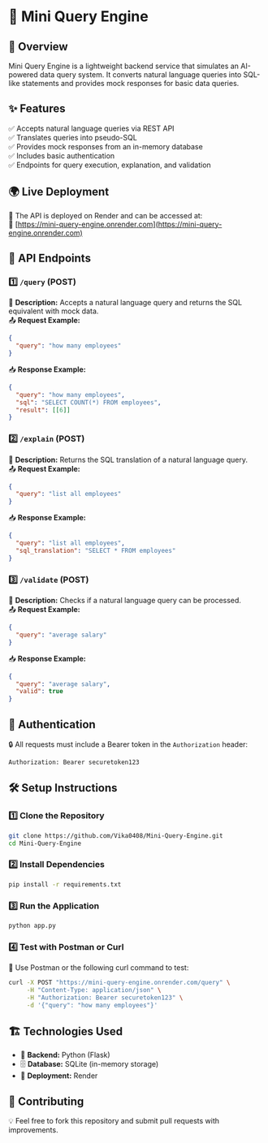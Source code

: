 # 🚀 Mini Query Engine

## 📌 Overview
Mini Query Engine is a lightweight backend service that simulates an AI-powered data query system. It converts natural language queries into SQL-like statements and provides mock responses for basic data queries.

## ✨ Features
✅ Accepts natural language queries via REST API  
✅ Translates queries into pseudo-SQL  
✅ Provides mock responses from an in-memory database  
✅ Includes basic authentication  
✅ Endpoints for query execution, explanation, and validation  

## 🌍 Live Deployment
🎯 The API is deployed on Render and can be accessed at:  
🔗 [https://mini-query-engine.onrender.com](https://mini-query-engine.onrender.com)

## 📡 API Endpoints
### 1️⃣ `/query` (POST)
🔹 **Description:** Accepts a natural language query and returns the SQL equivalent with mock data.  
📤 **Request Example:**
```json
{
  "query": "how many employees"
}
```
📥 **Response Example:**
```json
{
  "query": "how many employees",
  "sql": "SELECT COUNT(*) FROM employees",
  "result": [[6]]
}
```

### 2️⃣ `/explain` (POST)
🔹 **Description:** Returns the SQL translation of a natural language query.  
📤 **Request Example:**
```json
{
  "query": "list all employees"
}
```
📥 **Response Example:**
```json
{
  "query": "list all employees",
  "sql_translation": "SELECT * FROM employees"
}
```

### 3️⃣ `/validate` (POST)
🔹 **Description:** Checks if a natural language query can be processed.  
📤 **Request Example:**
```json
{
  "query": "average salary"
}
```
📥 **Response Example:**
```json
{
  "query": "average salary",
  "valid": true
}
```

## 🔑 Authentication
🔒 All requests must include a Bearer token in the `Authorization` header:
```
Authorization: Bearer securetoken123
```

## 🛠️ Setup Instructions
### 1️⃣ Clone the Repository
```bash
git clone https://github.com/Vika0408/Mini-Query-Engine.git
cd Mini-Query-Engine
```
### 2️⃣ Install Dependencies
```bash
pip install -r requirements.txt
```
### 3️⃣ Run the Application
```bash
python app.py
```
### 4️⃣ Test with Postman or Curl
📌 Use Postman or the following curl command to test:
```bash
curl -X POST "https://mini-query-engine.onrender.com/query" \
     -H "Content-Type: application/json" \
     -H "Authorization: Bearer securetoken123" \
     -d '{"query": "how many employees"}'
```

## 🏗️ Technologies Used
- 🐍 **Backend:** Python (Flask)
- 🗄️ **Database:** SQLite (in-memory storage)
- 🚀 **Deployment:** Render

## 🤝 Contributing
💡 Feel free to fork this repository and submit pull requests with improvements.



